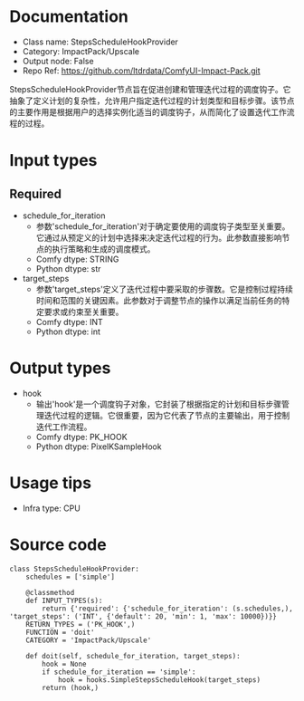 # Documentation
- Class name: StepsScheduleHookProvider
- Category: ImpactPack/Upscale
- Output node: False
- Repo Ref: https://github.com/ltdrdata/ComfyUI-Impact-Pack.git

StepsScheduleHookProvider节点旨在促进创建和管理迭代过程的调度钩子。它抽象了定义计划的复杂性，允许用户指定迭代过程的计划类型和目标步骤。该节点的主要作用是根据用户的选择实例化适当的调度钩子，从而简化了设置迭代工作流程的过程。

# Input types
## Required
- schedule_for_iteration
    - 参数'schedule_for_iteration'对于确定要使用的调度钩子类型至关重要。它通过从预定义的计划中选择来决定迭代过程的行为。此参数直接影响节点的执行策略和生成的调度模式。
    - Comfy dtype: STRING
    - Python dtype: str
- target_steps
    - 参数'target_steps'定义了迭代过程中要采取的步骤数。它是控制过程持续时间和范围的关键因素。此参数对于调整节点的操作以满足当前任务的特定要求或约束至关重要。
    - Comfy dtype: INT
    - Python dtype: int

# Output types
- hook
    - 输出'hook'是一个调度钩子对象，它封装了根据指定的计划和目标步骤管理迭代过程的逻辑。它很重要，因为它代表了节点的主要输出，用于控制迭代工作流程。
    - Comfy dtype: PK_HOOK
    - Python dtype: PixelKSampleHook

# Usage tips
- Infra type: CPU

# Source code
```
class StepsScheduleHookProvider:
    schedules = ['simple']

    @classmethod
    def INPUT_TYPES(s):
        return {'required': {'schedule_for_iteration': (s.schedules,), 'target_steps': ('INT', {'default': 20, 'min': 1, 'max': 10000})}}
    RETURN_TYPES = ('PK_HOOK',)
    FUNCTION = 'doit'
    CATEGORY = 'ImpactPack/Upscale'

    def doit(self, schedule_for_iteration, target_steps):
        hook = None
        if schedule_for_iteration == 'simple':
            hook = hooks.SimpleStepsScheduleHook(target_steps)
        return (hook,)
```